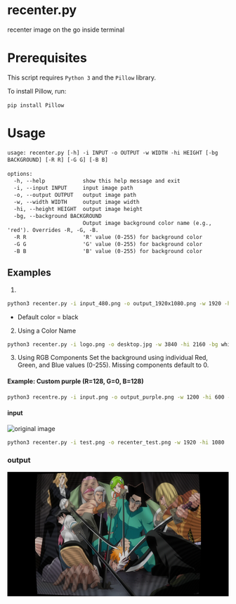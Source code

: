 # recenter.py
recenter image on the go inside terminal

# Prerequisites

This script requires `Python 3` and the `Pillow` library.

To install Pillow, run:

`pip install Pillow`

# Usage
```
usage: recenter.py [-h] -i INPUT -o OUTPUT -w WIDTH -hi HEIGHT [-bg BACKGROUND] [-R R] [-G G] [-B B]

options:
  -h, --help            show this help message and exit
  -i, --input INPUT     input image path
  -o, --output OUTPUT   output image path
  -w, --width WIDTH     output image width
  -hi, --height HEIGHT  output image height
  -bg, --background BACKGROUND
                        Output image background color name (e.g., 'red'). Overrides -R, -G, -B.
  -R R                  'R' value (0-255) for background color
  -G G                  'G' value (0-255) for background color
  -B B                  'B' value (0-255) for background color
```
## Examples

1.
```bash
python3 recenter.py -i input_480.png -o output_1920x1080.png -w 1920 -hi 1080`
```
- Default color = black

2. Using a Color Name
```bash
python3 recenter.py -i logo.png -o desktop.jpg -w 3840 -hi 2160 -bg white
```

3. Using RGB Components
Set the background using individual Red, Green, and Blue values (0-255). Missing components default to 0.

#### Example: Custom purple (R=128, G=0, B=128)
```bash
python3 recentre.py -i input.png -o output_purple.png -w 1200 -hi 600 -R 128 -B 128
```

#### input
![original image](test.png)

```bash
python3 recenter.py -i test.png -o recenter_test.png -w 1920 -hi 1080
```

### output
![recentered image](recenter_test.png)


